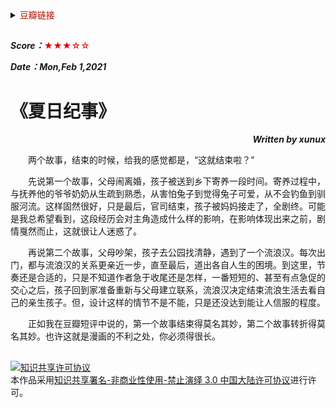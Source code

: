 <details>
    <summary><font color=blue**>豆瓣链接</font> </summary>

##
[<p align=right>豆瓣读书</p>](https://book.douban.com/subject/33431300/) 
<img src='png/011.png' width=900> 
---
</details>

##

***Score：***<font color=yellow**>★★★☆☆</font>

***Date：Mon,Feb 1,2021***

# 《夏日纪事》
***<p align=right>Written by xunux</p>***

<p align=justify>
&emsp;&emsp;两个故事，结束的时候，给我的感觉都是，“这就结束啦？”

<p align=justify>
&emsp;&emsp;先说第一个故事，父母闹离婚，孩子被送到乡下寄养一段时间。寄养过程中，与抚养他的爷爷奶奶从生疏到熟悉，从害怕兔子到觉得兔子可爱，从不会钓鱼到驯服河流。这样固然很好，只是最后，官司结束，孩子被妈妈接走了，全剧终。可能是我总希望看到，这段经历会对主角造成什么样的影响，在影响体现出来之前，剧情戛然而止，这就很让人迷惑了。

<p align=justify>
&emsp;&emsp;再说第二个故事，父母吵架，孩子去公园找清静，遇到了一个流浪汉。每次出门，都与流浪汉的关系更亲近一步，直至最后，道出各自人生的困境。到这里，节奏还是合适的，只是不知道作者急于收尾还是怎样，一番短短的、甚至有点急促的交心之后，孩子回到家准备重新与父母建立联系，流浪汉决定结束流浪生活去看自己的亲生孩子。但，设计这样的情节不是不能，只是还没达到能让人信服的程度。

<p align=justify>
&emsp;&emsp;正如我在豆瓣短评中说的，第一个故事结束得莫名其妙，第二个故事转折得莫名其妙。也许这就是漫画的不利之处，你必须得很长。

##
<a rel="license" href="http://creativecommons.org/licenses/by-nc-nd/3.0/cn/"><img alt="知识共享许可协议" style="border-width:0" src="https://i.creativecommons.org/l/by-nc-nd/3.0/cn/88x31.png" /></a><br />本作品采用<a rel="license" href="http://creativecommons.org/licenses/by-nc-nd/3.0/cn/">知识共享署名-非商业性使用-禁止演绎 3.0 中国大陆许可协议</a>进行许可。
